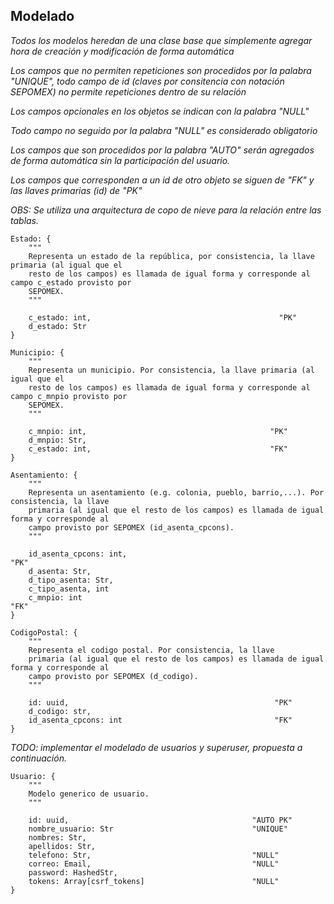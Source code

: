 ## Modelado

*Todos los modelos heredan de una clase base que simplemente agregar hora de creación y modificación de forma automática*

*Los campos que no permiten repeticiones son procedidos por la palabra "UNIQUE", todo campo de id (claves por consitencia con notación SEPOMEX) no permite repeticiones dentro de su relación*

*Los campos opcionales en los objetos se indican con la palabra "NULL"*

*Todo campo no seguido por la palabra "NULL" es considerado obligatorio*

*Los campos que son procedidos por la palabra "AUTO" serán agregados de forma automática sin la participación del usuario.*

*Los campos que corresponden a un id de otro objeto se siguen de "FK" y las llaves primarias (id) de "PK"*

*OBS: Se utiliza una arquitectura de copo de nieve para la relación entre las tablas.*

```
Estado: {
    """
    Representa un estado de la república, por consistencia, la llave primaria (al igual que el
    resto de los campos) es llamada de igual forma y corresponde al campo c_estado provisto por  
    SEPOMEX.
    """

    c_estado: int,                                          "PK"  
    d_estado: Str   
}

Municipio: {
    """
    Representa un municipio. Por consistencia, la llave primaria (al igual que el
    resto de los campos) es llamada de igual forma y corresponde al campo c_mnpio provisto por  
    SEPOMEX.
    """

    c_mnpio: int,                                         "PK"   
    d_mnpio: Str,
    c_estado: int,                                        "FK"
}

Asentamiento: {
    """
    Representa un asentamiento (e.g. colonia, pueblo, barrio,...). Por consistencia, la llave 
    primaria (al igual que el resto de los campos) es llamada de igual forma y corresponde al
    campo provisto por SEPOMEX (id_asenta_cpcons).
    """

    id_asenta_cpcons: int,                                         "PK"   
    d_asenta: Str,
    d_tipo_asenta: Str,   
    c_tipo_asenta, int
    c_mnpio: int                                                   "FK"
}

CodigoPostal: {
    """
    Representa el codigo postal. Por consistencia, la llave 
    primaria (al igual que el resto de los campos) es llamada de igual forma y corresponde al
    campo provisto por SEPOMEX (d_codigo).
    """

    id: uuid,                                              "PK"
    d_codigo: str,      
    id_asenta_cpcons: int                                  "FK"
}
```

*TODO: implementar el modelado de usuarios y superuser, propuesta a continuación.*

```
Usuario: {
    """
    Modelo generico de usuario.
    """

    id: uuid,                                         "AUTO PK"
    nombre_usuario: Str                               "UNIQUE"
    nombres: Str,
    apellidos: Str,
    telefono: Str,                                    "NULL"
    correo: Email,                                    "NULL"
    password: HashedStr,
    tokens: Array[csrf_tokens]                        "NULL"
}
```
